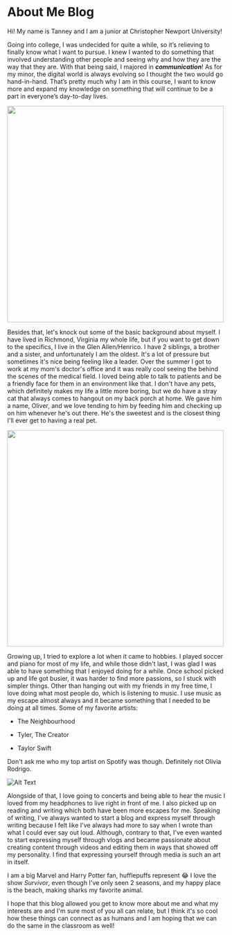 # About Me Blog

Hi! My name is Tanney and I am a junior at Christopher Newport University! 

Going into college, I was undecided for quite a while, so it’s relieving to finally know what I want to pursue. I knew I wanted to do something that involved understanding other people and seeing why and how they are the way that they are. With that being said, I majored in ***communication***! As for my minor, the digital world is always evolving so I thought the two would go hand-in-hand. That’s pretty much why I am in this course, I want to know more and expand my knowledge on something that will continue to be a part in everyone’s day-to-day lives. 

<img src="https://tanneyc.github.io/tanneyCNU/images/tanney.jpg" width="500">


Besides that, let's knock out some of the basic background about myself. I have lived in Richmond, Virginia my whole life, but if you want to get down to the specifics, I live in the Glen Allen/Henrico. I have 2 siblings, a brother and a sister, and unfortunately I am the oldest. It's a lot of pressure but sometimes it's nice being feeling like a leader. Over the summer I got to work at my mom's doctor's office and it was really cool seeing the behind the scenes of the medical field. I loved being able to talk to patients and be a friendly face for them in an environment like that. I don't have any pets, which definitely makes my life a little more boring, but we do have a stray cat that always comes to hangout on my back porch at home. We gave him a name, Oliver, and we love tending to him by feeding him and checking up on him whenever he's out there. He's the sweetest and is the closest thing I'll ever get to having a real pet. 

<img src="https://tanneyc.github.io/tanneyCNU/images/tanneyandoliver.jpg" width="500">

Growing up, I tried to explore a lot when it came to hobbies. I played soccer and piano for most of my life, and while those didn't last, I was glad I was able to have something that I enjoyed doing for a while. Once school picked up and life got busier, it was harder to find more passions, so I stuck with simpler things. Other than hanging out with my friends in my free time, I love doing what most people do, which is listening to music. I use music as my escape almost always and it became something that I needed to be doing at all times. Some of my favorite artists: 

* The Neighbourhood  

* Tyler, The Creator 

* Taylor Swift 

Don't ask me who my top artist on Spotify was though. Definitely not Olivia Rodrigo. 

![Alt Text](https://tanneyc.github.io/tanneyCNU/images/spotify.jpg)

Alongside of that, I love going to concerts and being able to hear the music I loved from my headphones to live right in front of me. I also picked up on reading and writing which both have been more escapes for me. Speaking of writing, I've always wanted to start a blog and express myself through writing because I felt like I've always had more to say when I wrote than what I could ever say out loud. Although, contrary to that, I've even wanted to start expressing myself through vlogs and became passionate about creating content through videos and editing them in ways that showed off my personality. I find that expressing yourself through media is such an art in itself. 

I am a big Marvel and Harry Potter fan, hufflepuffs represent :joy: I love the show *Survivor*, even though I've only seen 2 seasons, and my happy place is the beach, making sharks my favorite animal. 

I hope that this blog allowed you get to know more about me and what my interests are and I'm sure most of you all can relate, but I think it's so cool how these things can connect as as humans and I am hoping that we can do the same in the classroom as well! 
